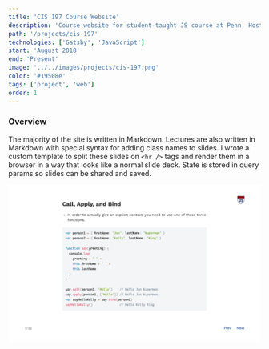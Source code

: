 ```yaml
---
title: 'CIS 197 Course Website'
description: 'Course website for student-taught JS course at Penn. Hosts homework assignments, writeups, lectures, and additional resources.'
path: '/projects/cis-197'
technologies: ['Gatsby', 'JavaScript']
start: 'August 2018'
end: 'Present'
image: '../../images/projects/cis-197.png'
color: '#19508e'
tags: ['project', 'web']
order: 1
---
```


### Overview

The majority of the site is written in Markdown. Lectures are also written in Markdown with special syntax for adding class names to slides. I wrote a custom template to split these slides on `<hr />` tags and render them in a browser in a way that looks like a normal slide deck. State is stored in query params so slides can be shared and saved.

![Lecture example](../../images/projects/cis-197-alt.png)
